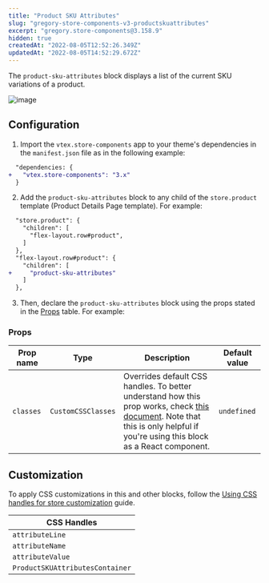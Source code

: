 ```yaml
---
title: "Product SKU Attributes"
slug: "gregory-store-components-v3-productskuattributes"
excerpt: "gregory.store-components@3.158.9"
hidden: true
createdAt: "2022-08-05T12:52:26.349Z"
updatedAt: "2022-08-05T14:52:29.672Z"
---
```

The `product-sku-attributes` block displays a list of the current SKU variations of a product.

![image](https://user-images.githubusercontent.com/24723/93642867-358ced80-f9d5-11ea-9dad-a5286eb04efd.png)

## Configuration

1. Import the `vtex.store-components` app to your theme's dependencies in the `manifest.json` file as in the following example:

```diff
  "dependencies: {
+   "vtex.store-components": "3.x"
  }
```  

2. Add the `product-sku-attributes` block to any child of the `store.product` template (Product Details Page template). For example:

```diff
  "store.product": {
    "children": [
      "flex-layout.row#product",
    ]
  },
  "flex-layout.row#product": {
    "children": [
+     "product-sku-attributes"
    ]
  },
```

3. Then, declare the `product-sku-attributes` block using the props stated in the [Props](#props) table. For example:

### Props

| Prop name | Type | Description | Default value |
| --- | --- | --- | ---| 
| `classes` | `CustomCSSClasses` | Overrides default CSS handles. To better understand how this prop works, check [this document](https://github.com/vtex-apps/css-handles#usecustomclasses). Note that this is only helpful if you're using this block as a React component.| `undefined` |

## Customization

To apply CSS customizations in this and other blocks, follow the [Using CSS handles for store customization](https://developers.vtex.com/vtex-developer-docs/docs/vtex-io-documentation-using-css-handles-for-store-customization) guide.

| CSS Handles |
| --- |
| `attributeLine` |
| `attributeName` |
| `attributeValue` |
| `ProductSKUAttributesContainer` |